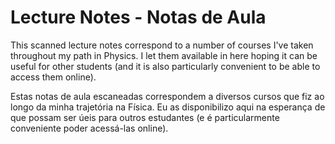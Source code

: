# Lecture Notes - Notas de Aula

This scanned lecture notes correspond to a number of courses I've taken throughout my path in Physics. I let them available in here hoping it can be useful for other students (and it is also particularly convenient to be able to access them online).

Estas notas de aula escaneadas correspondem a diversos cursos que fiz ao longo da minha trajetória na Física. Eu as disponibilizo aqui na esperança de que possam ser úeis para outros estudantes (e é particularmente conveniente poder acessá-las online).
